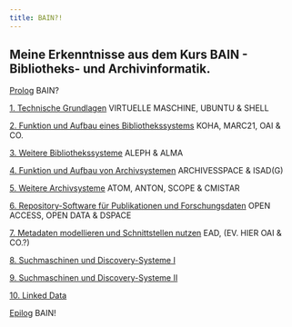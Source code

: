 ```yaml
---
title: BAIN?!
---
```


## Meine Erkenntnisse aus dem Kurs **BAIN - Bibliotheks- und Archivinformatik**.

<a href="https://kkbuhler.github.io/BAIN/2020/09/10/prolog.html">Prolog</a> BAIN?

<a href="https://kkbuhler.github.io/BAIN/2020/09/10/tag1.html">1. Technische Grundlagen</a> VIRTUELLE MASCHINE, UBUNTU & SHELL

<a href="https://kkbuhler.github.io/BAIN/2020/09/25/tag2.html">2. Funktion und Aufbau eines Bibliothekssystems</a> KOHA, MARC21, OAI & CO.

<a href="https://kkbuhler.github.io/BAIN/2020/10/02/tag3.html">3. Weitere Bibliothekssysteme</a> ALEPH & ALMA

<a href="https://kkbuhler.github.io/BAIN/2020/10/09/tag4.html">4. Funktion und Aufbau von Archivsystemen</a> ARCHIVESSPACE & ISAD(G)

<a href="https://kkbuhler.github.io/BAIN/2020/10/16/tag5.html">5. Weitere Archivsysteme</a> ATOM, ANTON, SCOPE & CMISTAR

<a href="https://kkbuhler.github.io/BAIN/2020/10/30/tag6.html">6. Repository-Software für Publikationen und Forschungsdaten</a> OPEN ACCESS, OPEN DATA & DSPACE

<a href="https://kkbuhler.github.io/BAIN/2020/11/20/tag7.html">7. Metadaten modellieren und Schnittstellen nutzen</a> EAD, (EV. HIER OAI & CO.?)

<a href="https://kkbuhler.github.io/BAIN/2020/11/27/tag8.html">8. Suchmaschinen und Discovery-Systeme I</a>

<a href="https://kkbuhler.github.io/BAIN/2020/12/11/tag9.html">9. Suchmaschinen und Discovery-Systeme II</a>

<a href="https://kkbuhler.github.io/BAIN/2020/12/18/tag10.html">10. Linked Data</a>

<a href="https://kkbuhler.github.io/BAIN/2020/12/19/epilog.html">Epilog</a> BAIN!
